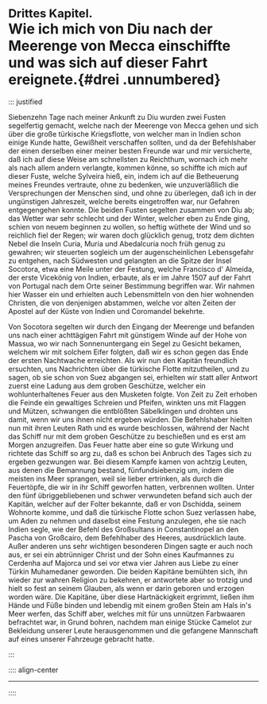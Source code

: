 # <small>Drittes Kapitel.</small><br />Wie ich mich von Diu nach der Meerenge von Mecca einschiffte und was sich auf dieser Fahrt ereignete.{#drei .unnumbered}

::: justified

Siebenzehn Tage nach meiner Ankunft zu Diu wurden zwei Fusten segelfertig
gemacht, welche nach der Meerenge von Mecca gehen und sich über die große
türkische Kriegsflotte, von welcher man in Indien schon einige Kunde hatte,
Gewißheit verschaffen sollten, und da der Befehlshaber der einen derselben einer
meiner besten Freunde war und mir versicherte, daß ich auf diese Weise am
schnellsten zu Reichthum, wornach ich mehr als nach allem andern verlangte,
kommen könne, so schiffte ich mich auf dieser Fuste, welche Sylveira hieß, ein,
indem ich auf die Betheuerung meines Freundes vertraute, ohne zu bedenken, wie
unzuverläßlich die Versprechungen der Menschen sind, und ohne zu überlegen, daß
ich in der ungünstigen Jahreszeit, welche bereits eingetroffen war, nur Gefahren
entgegengehen konnte. Die beiden Fusten segelten zusammen von Diu ab; das Wetter
war sehr schlecht und der Winter, welcher eben zu Ende ging, schien von neuem
beginnen zu wollen, so heftig wüthete der Wind und so reichlich fiel der Regen;
wir waren doch glücklich genug, trotz dem dichten Nebel die Inseln Curia, Muria
und Abedalcuria noch früh genug zu gewahren; wir steuerten sogleich um der
augenscheinlichen Lebensgefahr zu entgehen, nach Südwesten und gelangten an die
Spitze der Insel Socotora, etwa eine Meile unter der Festung, welche Francisco
d' Almeida, der erste Vicekönig von Indien, erbaute, als er im Jahre 1507 auf
der Fahrt von Portugal nach dem Orte seiner Bestimmung begriffen war. Wir nahmen
hier Wasser ein und erhielten auch Lebensmitteln von den hier wohnenden
Christen, die von denjenigen abstammen, welche vor alten Zeiten der Apostel auf
der Küste von Indien und Coromandel bekehrte. 

Von Socotora segelten wir durch den Eingang der Meerenge und befanden uns nach
einer achttägigen Fahrt mit günstigem Winde auf der Hohe von Massua, wo wir nach
Sonnenuntergang ein Segel zu Gesicht bekamen, welchem wir mit solchem Eifer
folgten, daß wir es schon gegen das Ende der ersten Nachtwache erreichten. Als
wir nun den Kapitän freundlich ersuchten, uns Nachrichten über die türkische
Flotte mitzutheilen, und zu sagen, ob sie schon von Suez abgangen sei, erhielten
wir statt aller Antwort zuerst eine Ladung aus dem groben Geschütze, welcher ein
wohlunterhaltenes Feuer aus den Musketen folgte. Von Zeit zu Zeit erhoben die
Feinde ein gewaltiges Schreien und Pfeifen, winkten uns mit Flaggen und Mützen,
schwangen die entblößten Säbelklingen und drohten uns damit, wenn wir uns ihnen
nicht ergeben würden. Die Befehlshaber hielten nun mit ihren Leuten Rath und es
wurde beschlossen, während der Nacht das Schiff nur mit dem groben Geschütze zu
beschießen und es erst am Morgen anzugreifen. Das Feuer hatte aber eine so gute
Wirkung und richtete das Schiff so arg zu, daß es schon bei Anbruch des Tages
sich zu ergeben gezwungen war. Bei diesem Kampfe kamen von achtzig Leuten, aus
denen die Bemannung bestand, fünfundsiebenzig um, indem die meisten ins Meer
sprangen, weil sie lieber ertrinken, als durch die Feuertöpfe, die wir in ihr
Schiff geworfen hatten, verbrennen wollten. Unter den fünf übriggebliebenen und
schwer verwundeten befand sich auch der Kapitän, welcher auf der Folter
bekannte, daß er von Dschidda, seinem Wohnorte komme, und daß die türkische
Flotte schon Suez verlassen habe, um Aden zu nehmen und daselbst eine Festung
anzulegen, ehe sie nach Indien segle, wie der Befehl des Großsultans in
Constantinopel an den Pascha von Großcairo, dem Befehlhaber des Heeres,
ausdrücklich laute. Außer anderen uns sehr wichtigen besonderen Dingen sagte er
auch noch aus, er sei ein abtrünniger Christ und der Sohn eines Kaufmannes zu
Cerdenha auf Majorca und sei vor etwa vier Jahren aus Liebe zu einer Türkin
Muhamedaner geworden. Die beiden Kapitäne bemühten sich, ihn wieder zur wahren
Religion zu bekehren, er antwortete aber so trotzig und hielt so fest an seinem
Glauben, als wenn er darin geboren und erzogen worden wäre. Die Kapitäne, über
diese Hartnäckigkeit ergrimmt, ließen ihm Hände und Füße binden und lebendig mit
einem großen Stein am Hals in's Meer werfen, das Schiff aber, welches mit für
uns unnützen Farbwaaren befrachtet war, in Grund bohren, nachdem man einige
Stücke Camelot zur Bekleidung unserer Leute herausgenommen und die gefangene
Mannschaft auf eines unserer Fahrzeuge gebracht hatte.

:::


:::: align-center
****
::::



